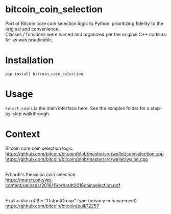 # bitcoin_coin_selection

Port of Bitcoin core coin selection logic to Python, prioritizing fidelity to the original and convenience. <br>
Classes / functions were named and organized per the original C++ code as far as was practicable.

# Installation

```pip install bitcoin_coin_selection```

# Usage
``select_coins`` is the main interface here. See the exmples folder for a step-by-step walkthrough. <br>

# Context

Bitcoin core coin selection logic:<br>
https://github.com/bitcoin/bitcoin/blob/master/src/wallet/coinselection.cpp<br>
https://github.com/bitcoin/bitcoin/blob/master/src/wallet/wallet.cpp<br><br>

Erhardt's thesis on coin selection<br>
https://murch.one/wp-content/uploads/2016/11/erhardt2016coinselection.pdf<br><br>

Explanation of the "OutputGroup" type (privacy enhancement)<br>
https://github.com/bitcoin/bitcoin/pull/12257<br>
